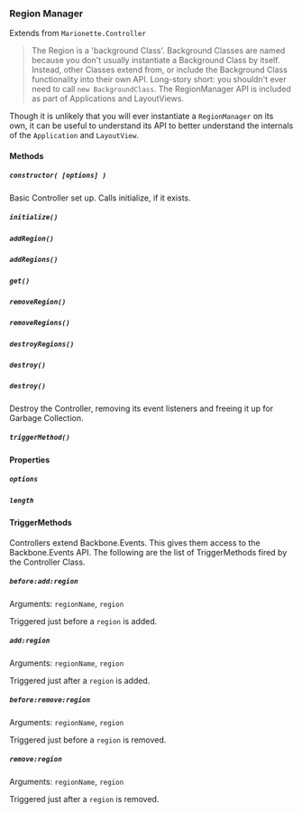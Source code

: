 ### Region Manager  
Extends from `Marionette.Controller`

> The Region is a 'background Class'. Background Classes are named because you don't usually
instantiate a Background Class by itself. Instead, other Classes extend from, or include the Background
Class functionality into their own API. Long-story short: you shouldn't ever need to call `new BackgroundClass`.
> The RegionManager API is included as part of Applications and LayoutViews.

Though it is unlikely that you will ever instantiate a `RegionManager` on its own, it can be useful to understand its API to better understand
the internals of the `Application` and `LayoutView`.

#### Methods

##### `constructor( [options] )`

Basic Controller set up. Calls initialize, if it exists. 

##### `initialize()`

##### `addRegion()`

##### `addRegions()`

##### `get()`

##### `removeRegion()`

##### `removeRegions()`

##### `destroyRegions()`

##### `destroy()`

##### `destroy()`

Destroy the Controller, removing its event listeners and freeing it up for Garbage
Collection.

##### `triggerMethod()`

#### Properties

##### `options`

##### `length`

#### TriggerMethods

Controllers extend Backbone.Events. This gives them access to the Backbone.Events API. The following
are the list of TriggerMethods fired by the Controller Class.
 
##### `before:add:region`  
Arguments: `regionName`, `region`

Triggered just before a `region` is added.

##### `add:region`  
Arguments: `regionName`, `region`

Triggered just after a `region` is added.

##### `before:remove:region`  
Arguments: `regionName`, `region`

Triggered just before a `region` is removed.

##### `remove:region`  
Arguments: `regionName`, `region`

Triggered just after a `region` is removed.
